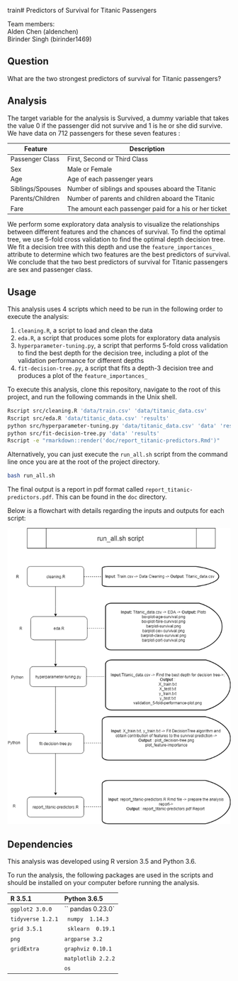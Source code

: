 
train# Predictors of Survival for Titanic Passengers

Team members:  
Alden Chen (aldenchen)  
Birinder Singh (birinder1469)    

## Question
What are the two strongest predictors of survival for Titanic passengers?

## Analysis

The target variable for the analysis is Survived, a dummy variable that takes the value 0 if the passenger did not survive and
1 is he or she did survive. We have data on 712 passengers for these seven features :

|Feature	           |Description	                                    |
|--------------------|-------------------------------------------------|
|Passenger Class	   |First, Second or Third Class |
|Sex	               |Male or Female |    
|Age                 |Age of each passenger years	|
|Siblings/Spouses	   |Number of siblings and spouses aboard the Titanic |
|Parents/Children	   |Number of parents and children aboard the Titanic |
|Fare	               |The amount each passenger paid for a his or her ticket |

We perform some exploratory data analysis to visualize the relationships between different features and the chances of survival. To find the optimal tree, we use 5-fold cross validation to find the optimal depth decision tree. We fit a decision tree with this depth and use the `feature_importances_` attribute to determine which two features are the best predictors of survival. We conclude that the two best predictors of survival for Titanic passengers are sex and passenger class.

## Usage

This analysis uses 4 scripts which need to be run in the following order to execute the analysis:

1. `cleaning.R`, a script to load and clean the data
2. `eda.R`, a script that produces some plots for exploratory data analysis
3. `hyperparameter-tuning.py`, a script that performs 5-fold cross validation to find the best depth for the decision tree, including a plot of the validation performance for different depths
4. `fit-decision-tree.py`, a script that fits a depth-3  decision tree and produces a plot of the `feature_importances_`


To execute this analysis, clone this repository, navigate to the root of this project, and run the following commands in the Unix shell.  

``` sh
Rscript src/cleaning.R 'data/train.csv' 'data/titanic_data.csv'
Rscript src/eda.R 'data/titanic_data.csv' 'results'
python src/hyperparameter-tuning.py 'data/titanic_data.csv' 'data' 'results'
python src/fit-decision-tree.py 'data' 'results'
Rscript -e "rmarkdown::render('doc/report_titanic-predictors.Rmd')"
```

Alternatively, you can just execute the `run_all.sh` script from the command line once you are at the root of the project directory.

```sh
bash run_all.sh
```
The final output is a report in pdf format called `report_titanic-predictors.pdf`. This can be found in the `doc` directory.

Below is a flowchart with details regarding the inputs and outputs for each script:

![Execution workflow](doc/Execution_workflow.png)


## Dependencies

This analysis was developed using R version 3.5  and Python 3.6.  

To run the analysis, the following packages are used in the scripts and should be installed on your computer before running the analysis.


| R  3.5.1   | Python  3.6.5  |
| :------------- | :------------- |
| `ggplot2 3.0.0 `       |`` pandas  0.23.0`    |
| `tidyverse 1.2.1`       |`` numpy  1.14.3``     |
| `grid 3.5.1 `    |`` sklearn  0.19.1``   |
| `png`       | `argparse 3.2`      |
| `gridExtra `      | `graphviz 0.10.1`    |
|       | `matplotlib 2.2.2`       |
|        | `os `     |
